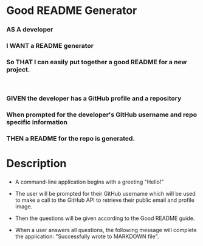# Good README Generator

### AS A developer <br>
### I WANT a README generator <br>
### So THAT I can easily put together a good README for a new project. <br>
<br>

### GIVEN the developer has a GitHub profile and a repository <br>
### When prompted for the developer's GitHub username and repo specific information <br>
### THEN a README for the repo is generated. <br>

# Description
### 
* A command-line application begins with a greeting "Hello!" <br>

* The user will be prompted for their GitHub username which will be used to make a call to the GitHub API to retrieve their public email and profile image. <br>

* Then the questions will be given according to the Good README guide. <br>

* When a user answers all questions, the following message will complete the application: "Successfully wrote to MARKDOWN file".





